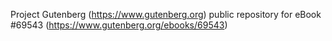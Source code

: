 Project Gutenberg (https://www.gutenberg.org) public repository for
eBook #69543 (https://www.gutenberg.org/ebooks/69543)
